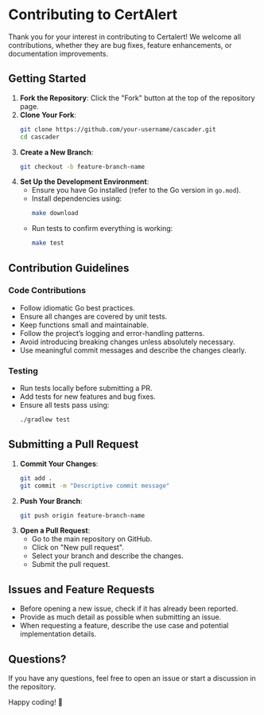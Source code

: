 # Contributing to CertAlert

Thank you for your interest in contributing to Certalert! We welcome all contributions, whether they are bug fixes, feature enhancements, or documentation improvements.

## Getting Started

1. **Fork the Repository**: Click the "Fork" button at the top of the repository page.
2. **Clone Your Fork**:
   ```sh
   git clone https://github.com/your-username/cascader.git
   cd cascader
   ```
3. **Create a New Branch**:
   ```sh
   git checkout -b feature-branch-name
   ```
4. **Set Up the Development Environment**:
   - Ensure you have Go installed (refer to the Go version in `go.mod`).
   - Install dependencies using:
     ```sh
     make download
     ```
   - Run tests to confirm everything is working:
     ```sh
     make test
     ```

## Contribution Guidelines

### Code Contributions

- Follow idiomatic Go best practices.
- Ensure all changes are covered by unit tests.
- Keep functions small and maintainable.
- Follow the project’s logging and error-handling patterns.
- Avoid introducing breaking changes unless absolutely necessary.
- Use meaningful commit messages and describe the changes clearly.

### Testing

- Run tests locally before submitting a PR.
- Add tests for new features and bug fixes.
- Ensure all tests pass using:
  ```sh
  ./gradlew test
  ```

## Submitting a Pull Request

1. **Commit Your Changes**:
   ```sh
   git add .
   git commit -m "Descriptive commit message"
   ```
2. **Push Your Branch**:
   ```sh
   git push origin feature-branch-name
   ```
3. **Open a Pull Request**:
   - Go to the main repository on GitHub.
   - Click on "New pull request".
   - Select your branch and describe the changes.
   - Submit the pull request.

## Issues and Feature Requests

- Before opening a new issue, check if it has already been reported.
- Provide as much detail as possible when submitting an issue.
- When requesting a feature, describe the use case and potential implementation details.

## Questions?

If you have any questions, feel free to open an issue or start a discussion in the repository.

Happy coding! 🚀
